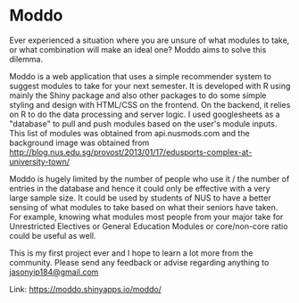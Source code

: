 # Moddo
Ever experienced a situation where you are unsure of what modules to take, or what combination will make an ideal one? Moddo aims to solve this dilemma.

Moddo is a web application that uses a simple recommender system to suggest modules to take for your next semester. It is developed with R using mainly the Shiny package and also other packages to do some simple styling and design with HTML/CSS on the frontend. On the backend, it relies on R to do the data processing and server logic. I used googlesheets as a "database" to pull and push modules based on the user's module inputs. This list of modules was obtained from api.nusmods.com and the background image was obtained from http://blog.nus.edu.sg/provost/2013/01/17/edusports-complex-at-university-town/

Moddo is hugely limited by the number of people who use it / the number of entries in the database and hence it could only be effective with a very large sample size. It could be used by students of NUS to have a better sensing of what modules to take based on what their seniors have taken. For example, knowing what modules most people from your major take for Unrestricted Electives or General Education Modules or core/non-core ratio could be useful as well.

This is my first project ever and I hope to learn a lot more from the community. Please send any feedback or advise regarding anything to jasonyip184@gmail.com

Link: https://moddo.shinyapps.io/moddo/
